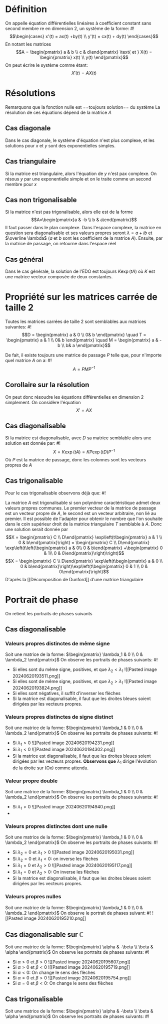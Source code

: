 # Définition
On appelle équation différentielles linéaires à coefficient constant sans second membre re en dimension 2, un système de la forme: #!
$$\begin{cases} x'(t) = ax(t) +by(t) \\ y'(t) = cx(t) + dy(t) \end{cases}$$En notant les matrices $$A = \begin{pmatrix} a & b \\ c & d\end{pmatrix} \text{ et } X(t) = \begin{pmatrix} x(t) \\ y(t) \end{pmatrix}$$On peut écrire le système comme étant: $$X'(t) = AX(t)$$
<!--ID: 1718736687568-->


# Résolutions
Remarquons que la fonction nulle est ==toujours solution== du système
La résolution de ces équations dépend de la matrice $A$

## Cas diagonale
Dans le cas diagonale, le système d'équation n'est plus complexe, et les solutions pour $x$ et $y$ sont des exponentielles simples.

## Cas triangulaire
Si la matrice est triangulaire, alors l'équation de $y$ n'est pax complexe. On résous $y$ par une exponentielle simple et on le traite comme un second membre pour $x$

## Cas non trigonalisable
Si la matrice n'est pas trigonalisable, alors elle est de la forme $$A=\begin{pmatrix}a & -b \\ b & a\end{pmatrix}$$
Il faut passer dans le plan complexe.
Dans l'espace complexe, la matrice en question sera diagonalisable et ses valeurs propres seront $\lambda = a+ib$ et $\overline \lambda$ ($a$ et $b$ sont les coefficient de la matrice $A$). Ensuite, par la matrice de passage, on retourne dans l'espace réel

## Cas général
Dans le cas générale, la solution de l'EDO est toujours $K\exp(tA)$ où $K$ est une matrice vecteur composée de deux constantes.

# Propriété sur les matrices carrée de taille 2
Toutes les matrices carrées de taille 2 sont semblables aux matrices suivantes: #!
$$D = \begin{pmatrix} a & 0 \\ 0& b \end{pmatrix} \quad T = \begin{pmatrix} a & 1 \\ 0& b \end{pmatrix}  \quad M = \begin{pmatrix} a & -b \\ b& a \end{pmatrix}$$

De fait, il existe toujours une matrice de passage $P$ telle que, pour n'importe quel matrice $A$ on a: #!
$$A = PMP^{-1}$$

## Corollaire sur la résolution
On peut donc résoudre les équations différentielles en dimension 2 simplement.
On considère l'équation $$X'=AX$$

## Cas diagonalisable
Si la matrice est diagonalisable, avec $D$ sa matrice semblable alors une solution est donnée par: #!
$$X = K\exp(tA) = KP\exp(tD)P^{-1}$$
Où $P$ est la matrice de passage, donc les colonnes sont les vecteurs propres de $A$
## Cas trigonalisable
Pour le cas trigonalisable observons déjà que: #!

La matrice $A$ est trigonalisable si son polynôme caractéristique admet deux valeurs propres communes. 
Le premier vecteur de la matrice de passage est un vecteur propre de $A$, le second est un vecteur arbitraire, non lié au premier. Il est possible de l'adapter pour obtenir le nombre que l'on souhaite dans le coin supérieur droit de la matrice triangulaire $T$ semblable à $A$.
Donc une solution serait donnée par $$X = \begin{pmatrix} C \\ D\end{pmatrix} \exp\left(t\begin{pmatrix} a & 1 \\ 0 & b\end{pmatrix}\right) = \begin{pmatrix} C \\ D\end{pmatrix} \exp\left(t\left(\begin{pmatrix} a &  0\\ 0 & b\end{pmatrix} +\begin{pmatrix} 0 &  1\\ 0 & 0\end{pmatrix}\right)\right)$$ $$X = \begin{pmatrix} C \\ D\end{pmatrix} \exp\left(t\begin{pmatrix} a & 0 \\ 0 & b\end{pmatrix}\right)\exp\left(t\begin{pmatrix} 0 & 1 \\ 0 & 0\end{pmatrix}\right)$$D'après la [[Décomposition de Dunford]] d'une matrice triangulaire

# Portrait de phase
On retient les portraits de phases suivants

## Cas diagonalisable

### Valeurs propres distinctes de même signe
Soit une matrice de la forme: $\begin{pmatrix} \lambda_1 & 0 \\ 0 & \lambda_2 \end{pmatrix}$ On observe les portraits de phases suivants: #!

- Si elles sont du même signe, positives, et que $\lambda_2 <\lambda_1$ 
  ![[Pasted image 20240620193511.png]]
- Si elles sont de même signe, positives, et que $\lambda_2 > \lambda_1$ 
  ![[Pasted image 20240620193824.png]]
- Si elles sont négatives, il suffit d'inverser les flèches
- Si la matrice est diagonalisable, il faut que les droites bleues soient dirigées par les vecteurs propres.

### Valeurs propres distinctes de signe distinct
Soit une matrice de la forme: $\begin{pmatrix} \lambda_1 & 0 \\ 0 & \lambda_2 \end{pmatrix}$ On observe les portraits de phases suivants: #!
- Si $\lambda_1 > 0$ 
  ![[Pasted image 20240620194231.png]]
-  Si $\lambda_1 < 0$
	![[Pasted image 20240620194302.png]]
  - Si la matrice est diagonalisable, il faut que les droites bleues soient dirigées par les vecteurs propres.
  **Observons que** $\lambda_1$ dirige l'évolution de la droite sur (Ox) comme attendu.

### Valeur propre double
Soit une matrice de la forme: $\begin{pmatrix} \lambda_1 & 0 \\ 0 & \lambda_2 \end{pmatrix}$ On observe les portraits de phases suivants: #!
- Si $\lambda_1 > 0$
![[Pasted image 20240620194940.png]]
- 
### Valeurs propres distinctes dont une nulle
Soit une matrice de la forme: $\begin{pmatrix} \lambda_1 & 0 \\ 0 & \lambda_2 \end{pmatrix}$ On observe les portraits de phases suivants: #!
- Si $\lambda_2= 0$ et $\lambda_1 > 0$
![[Pasted image 20240620195031.png]]
-  Si $\lambda_2= 0$ et $\lambda_1 < 0$: on inverse les flèches
-  Si $\lambda_1= 0$ et $\lambda_2 > 0$
![[Pasted image 20240620195117.png]]
- Si $\lambda_1= 0$ et $\lambda_2 > 0$: On inverse les flèches
- Si la matrice est diagonalisable, il faut que les droites bleues soient dirigées par les vecteurs propres.

### Valeurs propres nulles
Soit une matrice de la forme: $\begin{pmatrix} \lambda_1 & 0 \\ 0 & \lambda_2 \end{pmatrix}$ On observe le portrait de phases suivant: #!
![[Pasted image 20240620195210.png]]

## Cas diagonalisable sur $\mathbb C$
Soit une matrice de la forme: $\begin{pmatrix} \alpha & -\beta \\ \beta & \alpha \end{pmatrix}$ On observe les portraits de phases suivants: #!
- Si $\alpha > 0$ et $\beta > 0$
![[Pasted image 20240620195607.png]]
- Si $\alpha > 0$ et $\beta < 0$
![[Pasted image 20240620195719.png]]
- Si $\alpha < 0$: On change le sens des flèches
- Si $\alpha=0$ et $\beta > 0$
 ![[Pasted image 20240620195754.png]]
 - Si $\alpha=0$ et $\beta < 0$: On change le sens des flèches

## Cas trigonalisable
Soit une matrice de la forme: $\begin{pmatrix} \alpha & -\beta \\ \beta & \alpha \end{pmatrix}$ On observe les portraits de phases suivants: #!